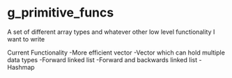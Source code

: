 # g_primitive_funcs
A set of different array types and whatever other low level functionality I want to write


Current Functionality
  -More efficient vector
  -Vector which can hold multiple data types
  -Forward linked list
  -Forward and backwards linked list
  -Hashmap

